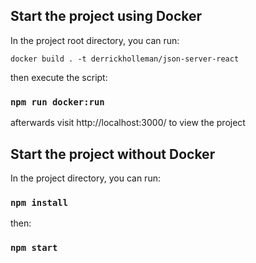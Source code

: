 ## Start the project using Docker

In the project root directory, you can run:

```docker build . -t derrickholleman/json-server-react```

then execute the script:

### `npm run docker:run`

afterwards visit http://localhost:3000/ to view the project

## Start the project without Docker

In the project directory, you can run:

### `npm install`

then:

### `npm start`
